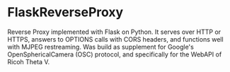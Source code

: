 # FlaskReverseProxy
Reverse Proxy implemented with Flask on Python. It serves over HTTP or HTTPS, answers to OPTIONS calls with CORS headers, and functions well with MJPEG restreaming. Was build as supplement for Google's OpenSphericalCamera (OSC) protocol, and specifically for the WebAPI of Ricoh Theta V.
